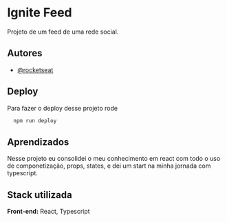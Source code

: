 
# Ignite Feed

Projeto de um feed de uma rede social.


## Autores

- [@rocketseat](https://app.rocketseat.com.br/dashboard)


## Deploy

Para fazer o deploy desse projeto rode

```bash
  npm run deploy
```


## Aprendizados

Nesse projeto eu consolidei o meu conhecimento em react com todo o uso de componetização, props, states, e dei um start na minha jornada com typescript.


## Stack utilizada

**Front-end:** React, Typescript


